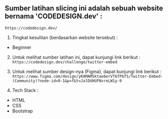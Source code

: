 ## Sumber latihan slicing ini adalah sebuah website bernama 'CODEDESIGN.dev' :

`https://codedesign.dev/`

1. Tingkat kesulitan (berdasarkan website tersebut) :

- Beginner

2. Untuk melihat sumber latihan ini, dapat kunjungi link berikut :
   `https://codedesign.dev/challenge/twitter-embed`

3. Untuk melihat sumber design-nya (Figma), dapat kunjungi link berikut :
   `https://www.figma.com/design/yK8MAM5ktae6erVT6fPbf5/Twitter-Embed-(Community)?node-id=0-1&p=f&t=JalDUHUFNvreLW1y-0`

4. Tech Stack :

- HTML
- CSS
- Bootstrap
